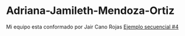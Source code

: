 # Adriana-Jamileth-Mendoza-Ortiz
Mi equipo esta conformado por Jair Cano Rojas
[Ejemplo secuencial #4](https://github.com/adrianaMendoza1/Adriana-Jamileth-Mendoza-Ortiz/blob/444402f2bf4d18cad23e21ec490e3d6f780b49c4/Secuencial%20%234)
